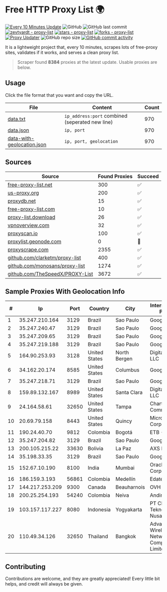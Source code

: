 
# Free HTTP Proxy List 🌍

[![Every 10 Minutes Update](https://github.com/mertguvencli/http-proxy-list/actions/workflows/main.yml/badge.svg?branch=main)](https://github.com/mertguvencli/http-proxy-list/actions/workflows/main.yml)
![GitHub](https://img.shields.io/github/license/mertguvencli/http-proxy-list)
![GitHub last commit](https://img.shields.io/github/last-commit/mertguvencli/http-proxy-list)
[![zevtyardt - proxy-list](https://img.shields.io/static/v1?label=zevtyardt&message=proxy-list&color=blue&logo=github)](https://github.com/zevtyardt/proxy-list "Go to GitHub repo")
[![stars - proxy-list](https://img.shields.io/github/stars/zevtyardt/proxy-list?style=social)](https://github.com/zevtyardt/proxy-list)
[![forks - proxy-list](https://img.shields.io/github/forks/zevtyardt/proxy-list?style=social)](https://github.com/zevtyardt/proxy-list)
[![Proxy Updater](https://github.com/zevtyardt/proxy-list/workflows/Proxy%20Updater/badge.svg)](https://github.com/zevtyardt/proxy-list/actions?query=workflow:"Proxy+Updater")
![GitHub repo size](https://img.shields.io/github/repo-size/zevtyardt/proxy-list)
[![GitHub commit activity](https://img.shields.io/github/commit-activity/m/zevtyardt/proxy-list?logo=commits)](https://github.com/zevtyardt/proxy-list/commits/main)

It is a lightweight project that, every 10 minutes, scrapes lots of free-proxy sites, validates if it works, and serves a clean proxy list.

> Scraper found **8384** proxies at the latest update. Usable proxies are below.

## Usage

Click the file format that you want and copy the URL.

|File|Content|Count|
|----|-------|-----|
|[data.txt](https://raw.githubusercontent.com/mertguvencli/http-proxy-list/main/proxy-list/data.txt)|`ip_address:port` combined (seperated new line)|970|
|[data.json](https://raw.githubusercontent.com/mertguvencli/http-proxy-list/main/proxy-list/data.json)|`ip, port`|970|
|[data-with-geolocation.json](https://raw.githubusercontent.com/mertguvencli/http-proxy-list/main/proxy-list/data-with-geolocation.json)|`ip, port, geolocation`|970|

## Sources

|Source|Found Proxies|Succeed|
|------|-------------|-------|
|[free-proxy-list.net](https://free-proxy-list.net)|300|✅|
|[us-proxy.org](https://www.us-proxy.org)|200|✅|
|[proxydb.net](http://proxydb.net)|15|✅|
|[free-proxy-list.com](https://free-proxy-list.com/?page=&port=&type%5B%5D=http&type%5B%5D=https&up_time=0&search=Search)|10|✅|
|[proxy-list.download](https://www.proxy-list.download/HTTP)|26|✅|
|[vpnoverview.com](https://vpnoverview.com/privacy/anonymous-browsing/free-proxy-servers)|32|✅|
|[proxyscan.io](https://www.proxyscan.io)|100|✅|
|[proxylist.geonode.com](https://proxylist.geonode.com/api/proxy-list?limit=300&page=1&sort_by=lastChecked&sort_type=desc&protocols=http,https)|0|🚫|
|[proxyscrape.com](https://api.proxyscrape.com/v2/?request=displayproxies&protocol=http&timeout=10000&country=all&ssl=all&anonymity=all)|2355|✅|
|[github.com/clarketm/proxy-list](https://raw.githubusercontent.com/clarketm/proxy-list/master/proxy-list-raw.txt)|400|✅|
|[github.com/monosans/proxy-list](https://raw.githubusercontent.com/monosans/proxy-list/main/proxies/http.txt)|1274|✅|
|[github.com/TheSpeedX/PROXY-List](https://raw.githubusercontent.com/TheSpeedX/PROXY-List/master/http.txt)|3672|✅|


## Sample Proxies With Geolocation Info

|#|Ip|Port|Country|City|Internet Service Provider|
|-|--|----|-------|----|-------------------------|
|1|35.247.210.164|3129|Brazil|Sao Paulo|Google LLC|
|2|35.247.240.47|3129|Brazil|Sao Paulo|Google LLC|
|3|35.247.209.65|3129|Brazil|Sao Paulo|Google LLC|
|4|35.247.219.188|3129|Brazil|Sao Paulo|Google LLC|
|5|164.90.253.93|3128|United States|North Bergen|DigitalOcean, LLC|
|6|34.162.20.174|8585|United States|Columbus|Google LLC|
|7|35.247.218.71|3129|Brazil|Sao Paulo|Google LLC|
|8|159.89.132.167|8989|United States|Santa Clara|DigitalOcean, LLC|
|9|24.164.58.61|32650|United States|Tampa|Charter Communications|
|10|20.69.79.158|8443|United States|Quincy|Microsoft Corporation|
|11|190.24.40.70|9812|Colombia|Bogotá|ETB - Colombia|
|12|35.247.204.82|3129|Brazil|Sao Paulo|Google LLC|
|13|200.105.215.22|33630|Bolivia|La Paz|AXS Bolivia S. A.|
|14|35.198.33.35|3129|Brazil|Sao Paulo|Google LLC|
|15|152.67.10.190|8100|India|Mumbai|Oracle Corporation|
|16|186.159.3.193|56861|Colombia|Medellín|Edatel S.a. E.S.P|
|17|144.217.253.209|9300|Canada|Beauharnois|OVH SAS|
|18|200.25.254.193|54240|Colombia|Neiva|Andinet ON Line|
|19|103.157.117.227|8080|Indonesia|Yogyakarta|PT Cloud Teknologi Nusantara|
|20|110.49.34.126|32650|Thailand|Bangkok|Advanced Wireless Network Company Limited|



## Contributing

Contributions are welcome, and they are greatly appreciated! Every
little bit helps, and credit will always be given.

